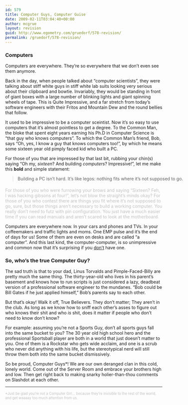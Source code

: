 ```yaml
---
id: 579
title: Computer Guys, Computer Guise
date: 2009-02-11T03:04:40+00:00
author: mcgrue
layout: revision
guid: http://www.egometry.com/gruedorf/578-revision/
permalink: /gruedorf/578-revision/
---
```

### Computers

Computers are everywhere. They&#8217;re so everywhere that we don&#8217;t even see them anymore.

Back in the day, when people talked about &#8220;computer scientists&#8221;, they were talking about stiff white guys in stiff white lab suits looking very serious about their clipboard and bowtie. Invariably, they would be standing in front of giant boxes with a large number of blinking lights and giant spinning wheels of tape. This is Quite Impressive, and a far stretch from today&#8217;s software engineers with their Fritos and Mountain Dew and the round bellies that follow.

It used to be impressive to be a computer sceintist. Now it&#8217;s so easy to use computers that it&#8217;s almost pointless to get a degree. To the Common Man, the bloke that spent eight years earning his Ph.D in Computer Science is &#8220;that guy who knows computers&#8221;. To which the Common Man&#8217;s friend, Bob, says &#8220;Oh, yes, I know a guy that knows computers too!&#8221;, by which he means some sixteen year old pimply faced kid who built a PC.

For those of you that are impressed by that last bit, rubbing your chin(s) saying &#8220;Oh my, _sixteen_? And building _computers_? Impressive!&#8221;, let me make this **bold** and simple statement:

<blockquote style="width: 550px; margin-bottom: 20px;">
  <p>
    Building a PC isn&#8217;t hard. It&#8217;s like legos: nothing fits where it&#8217;s not supposed to go.
  </p>
</blockquote>

<span style="color: silver;">For those of you who were furrowing your brows and saying &#8220;Sixteen? Feh, I was hacking gibsons at four!&#8221;, let&#8217;s not blow the straight&#8217;s minds okay? For those of you who contest there are things you fit where it&#8217;s not supposed to go, sure, but those things aren&#8217;t necessary to build a working computer. You really don&#8217;t need to futz with pin configuration. You just have a much easier time if you can read manuals and aren&#8217;t scared to look at the motherboard.</span>

Computers are everywhere now. In your cars and phones and TVs. In your coffeemakers and traffic lights and moms. One EMP pulse and it&#8217;s the end of days for us! Some of them are even on desks and are called &#8220;a computer&#8221;. And this last kind, the computer-computer, is so unimpressive and common now that it&#8217;s surprising if you <span style="text-decoration: underline;">don&#8217;t</span> have one.

### So, who&#8217;s the true Computer Guy?

The sad truth is that to your dad, Linus Torvalds and Pimple-Faced-Billy are pretty much the same thing. The thirty-year-old who lives in his parent&#8217;s basement and knows how to run scripts is just considered a lazy, deadbeat version of a professional software engineer to the mundanes. &#8220;Bob could be Bill Gates if he just applied himself,&#8221; Bob&#8217;s parents say to each other.

But that&#8217;s okay! Walk it off, True Believers. They don&#8217;t matter; They aren&#8217;t in the club. As long as we know how to sniff each other&#8217;s asses to figure out who knows their shit and who _is_ shit, does it matter if people who don&#8217;t need to know don&#8217;t know?

For example: assuming you&#8217;re not a Sports Guy, don&#8217;t all sports guys fall into the same bucket to you? The 30 year old high school hero and the professional Sportsball player are both in a world that just doesn&#8217;t matter to you. One of them is a Rockstar who gets wide acclaim, and one is a scrub who never did anything with his life, but the stereotypical nerd will still throw them both into the same bucket dismissively.

So be proud, Computer Guys*! We are our own deranged clan in this cold, lonely world. Come out of the Server Room and embrace your brothers high and low. Then get right back to making snarky holier-than-thou comments on Slashdot at each other.

<hr style="border: 2px sold silver;  color: silver;" />

<span style="font-size: 80%; color: silver;">*Just be glad you&#8217;re not a Computer Girl&#8230; because they&#8217;re invisible to the rest of the world, and get waaaay too much attention from us.</span>